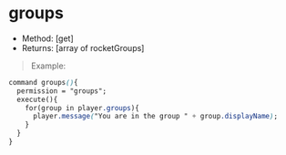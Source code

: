 # groups

* Method: \[get\]
* Returns: \[array of rocketGroups\]

> Example:

```css
command groups(){
  permission = "groups";
  execute(){
    for(group in player.groups){
      player.message("You are in the group " + group.displayName);
    }
  }
}
```


